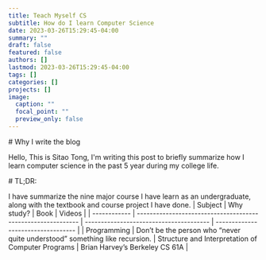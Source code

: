 ```yaml
---
title: Teach Myself CS
subtitle: How do I learn Computer Science
date: 2023-03-26T15:29:45-04:00
summary: ""
draft: false
featured: false
authors: []
lastmod: 2023-03-26T15:29:45-04:00
tags: []
categories: []
projects: []
image:
  caption: ""
  focal_point: ""
  preview_only: false
---
```

#﻿ Why I write the blog

H﻿ello, This is Sitao Tong, I'm writing this post to briefly summarize how I learn computer science in the past 5 year during my college life.

#﻿ TL;DR:

I﻿ have summarize the nine major course I have learn as an undergraduate, along with the textbook and course project I have done.
| Subject      | Why study?                                                  | Book                                    | Videos                             |
| ------------ | ------------------------------------------------------------ | --------------------------------------- | ---------------------------------- |
| Programming  | Don’t be the person who “never quite understood” something like recursion. | Structure and Interpretation of Computer Programs | Brian Harvey’s Berkeley CS 61A     |